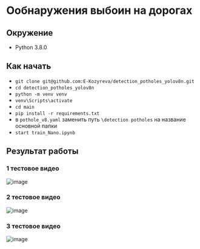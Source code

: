 # Ообнаружения выбоин на дорогах

## Окружение 
* Python 3.8.0

## Как начать
* `git clone git@github.com:E-Kozyreva/detection_potholes_yolov8n.git`
* `cd detection_potholes_yolov8n`
* `python -m venv venv`
* `venv\Scripts\activate`
* `cd main`
* `pip install -r requirements.txt`
* в `pothole_v8.yaml` заменить путь `\detection potholes` на название основной папки
* `start train_Nano.ipynb`

## Результат работы
### 1 тестовое видео
![image](https://user-images.githubusercontent.com/83861300/221522046-738845f7-13a1-4463-8b24-415f6d2a3755.png)

### 2 тестовое видео
![image](https://user-images.githubusercontent.com/83861300/221522332-049a8cb3-e357-4dbe-9c7e-eb1251ad567e.png)

### 3 тестовое видео
![image](https://user-images.githubusercontent.com/83861300/221522491-d697802a-788d-4ca5-9714-29337db662e3.png)
